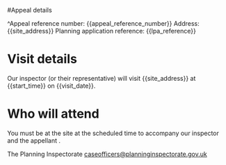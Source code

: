 #Appeal details

^Appeal reference number: {{appeal_reference_number}}
Address: {{site_address}}
Planning application reference: {{lpa_reference}}

# Visit details

Our inspector (or their representative) will visit {{site_address}} at {{start_time}} on {{visit_date}}.

# Who will attend

You must be at the site at the scheduled time to accompany our inspector and the appellant .

The Planning Inspectorate
caseofficers@planninginspectorate.gov.uk
